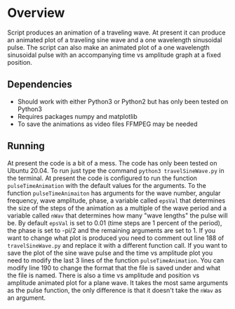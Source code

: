 # Overview
Script produces an animation of a traveling wave.
At present it can produce an animated plot of a traveling sine wave and a one wavelength sinusoidal pulse.
The script can also make an animated plot of a one wavelength sinusoidal pulse with an accompanying time vs amplitude graph at a fixed position. 

## Dependencies
* Should work with either Python3 or Python2 but has only been tested on Python3
* Requires packages numpy and matplotlib
* To save the animations as video files FFMPEG may be needed

## Running
At present the code is a bit of a mess.
The code has only been tested on Ubuntu 20.04.
To run just type the command `python3 travelSineWave.py` in the terminal.
At present the code is configured to run the function `pulseTimeAnimation` with the default values for the arguments.
To the function `pulseTimeAnimaiton` has arguments for the wave number, angular frequency, wave amplitude, phase, a variable called `epsVal` that determines the size of the steps of the animation as a multiple of the wave period and a variable called `nWav` that determines how many "wave lengths" the pulse will be.
By default `epsVal` is set to 0.01 (time steps are 1 percent of the period), the phase is set to -pi/2 and the remaining arguments are set to 1.
If you want to change what plot is produced you need to comment out line 188 of `travelSineWave.py` and replace it with a different function call.
If you want to save the plot of the sine wave pulse and the time vs amplitude plot you need to modify the last 3 lines of the function `pulseTimeAnimation`.
You can modify line 190 to change the format that the file is saved under and what the file is named.
There is also a time vs amplitude and position vs amplitude animated plot for a plane wave. 
It takes the most same arguments as the pulse function, the only difference is that it doesn't take the `nWav` as an argument.
